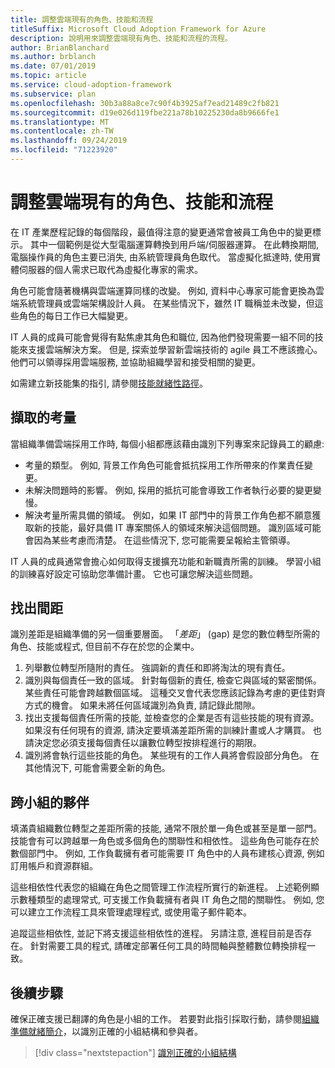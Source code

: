 ```yaml
---
title: 調整雲端現有的角色、技能和流程
titleSuffix: Microsoft Cloud Adoption Framework for Azure
description: 說明用來調整雲端現有角色、技能和流程的流程。
author: BrianBlanchard
ms.author: brblanch
ms.date: 07/01/2019
ms.topic: article
ms.service: cloud-adoption-framework
ms.subservice: plan
ms.openlocfilehash: 30b3a88a8ce7c90f4b3925af7ead21489c2fb821
ms.sourcegitcommit: d19e026d119fbe221a78b10225230da8b9666fe1
ms.translationtype: MT
ms.contentlocale: zh-TW
ms.lasthandoff: 09/24/2019
ms.locfileid: "71223920"
---
```

# <a name="adapt-existing-roles-skills-and-processes-for-the-cloud"></a>調整雲端現有的角色、技能和流程

在 IT 產業歷程記錄的每個階段，最值得注意的變更通常會被員工角色中的變更標示。 其中一個範例是從大型電腦運算轉換到用戶端/伺服器運算。 在此轉換期間, 電腦操作員的角色主要已消失, 由系統管理員角色取代。 當虛擬化抵達時, 使用實體伺服器的個人需求已取代為虛擬化專家的需求。

角色可能會隨著機構與雲端運算同樣的改變。 例如, 資料中心專家可能會更換為雲端系統管理員或雲端架構設計人員。 在某些情況下，雖然 IT 職稱並未改變，但這些角色的每日工作已大幅變更。

IT 人員的成員可能會覺得有點焦慮其角色和職位, 因為他們發現需要一組不同的技能來支援雲端解決方案。 但是, 探索並學習新雲端技術的 agile 員工不應該擔心。 他們可以領導採用雲端服務, 並協助組織學習和接受相關的變更。

如需建立新技能集的指引, 請參閱[技能就緒性路徑](./suggested-skills.md)。

## <a name="capturing-concerns"></a>擷取的考量

當組織準備雲端採用工作時, 每個小組都應該藉由識別下列專案來記錄員工的顧慮:

- 考量的類型。 例如, 背景工作角色可能會抵抗採用工作所帶來的作業責任變更。
- 未解決問題時的影響。 例如, 採用的抵抗可能會導致工作者執行必要的變更變慢。
- 解決考量所需具備的領域。 例如，如果 IT 部門中的背景工作角色都不願意獲取新的技能，最好具備 IT 專案關係人的領域來解決這個問題。 識別區域可能會因為某些考慮而清楚。 在這些情況下, 您可能需要呈報給主管領導。

IT 人員的成員通常會擔心如何取得支援擴充功能和新職責所需的訓練。 學習小組的訓練喜好設定可協助您準備計畫。 它也可讓您解決這些問題。

## <a name="identify-gaps"></a>找出間距

識別差距是組織準備的另一個重要層面。 「_差距_」 (gap) 是您的數位轉型所需的角色、技能或程式, 但目前不存在於您的企業中。

1. 列舉數位轉型所隨附的責任。 強調新的責任和即將淘汰的現有責任。
1. 識別與每個責任一致的區域。 針對每個新的責任, 檢查它與區域的緊密關係。 某些責任可能會跨越數個區域。 這種交叉會代表您應該記錄為考慮的更佳對齊方式的機會。 如果未將任何區域識別為負責, 請記錄此間隙。
1. 找出支援每個責任所需的技能, 並檢查您的企業是否有這些技能的現有資源。 如果沒有任何現有的資源, 請決定要填滿差距所需的訓練計畫或人才購買。 也請決定您必須支援每個責任以讓數位轉型按排程進行的期限。
1. 識別將會執行這些技能的角色。 某些現有的工作人員將會假設部分角色。 在其他情況下, 可能會需要全新的角色。

## <a name="partner-across-teams"></a>跨小組的夥伴

填滿貴組織數位轉型之差距所需的技能, 通常不限於單一角色或甚至是單一部門。 技能會有可以跨越單一角色或多個角色的關聯性和相依性。 這些角色可能存在於數個部門中。 例如, 工作負載擁有者可能需要 IT 角色中的人員布建核心資源, 例如訂用帳戶和資源群組。

這些相依性代表您的組織在角色之間管理工作流程所實行的新進程。 上述範例顯示數種類型的處理常式, 可支援工作負載擁有者與 IT 角色之間的關聯性。 例如, 您可以建立工作流程工具來管理處理程式, 或使用電子郵件範本。

追蹤這些相依性, 並記下將支援這些相依性的進程。 另請注意, 進程目前是否存在。 針對需要工具的程式, 請確定部署任何工具的時間軸與整體數位轉換排程一致。

## <a name="next-steps"></a>後續步驟

確保正確支援已翻譯的角色是小組的工作。 若要對此指引採取行動，請參閱[組織準備就緒簡介](../organize/index.md)，以識別正確的小組結構和參與者。

> [!div class="nextstepaction"]
> [識別正確的小組結構](../organize/index.md)
